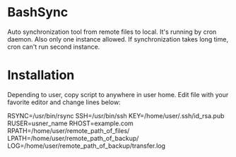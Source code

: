 BashSync
========

Auto synchronization tool from remote files to local. It's running by cron daemon. Also only one instance allowed. If synchronization takes long time, cron can't run second instance.


Installation
============

Depending to user, copy script to anywhere in user home.
Edit file with your favorite editor and change lines below:

   RSYNC=/usr/bin/rsync
   SSH=/usr/bin/ssh
   KEY=/home/user/.ssh/id_rsa.pub
   RUSER=usner_name
   RHOST=example.com
   RPATH=/home/user/remote_path_of_files/
   LPATH=/home/user/remote_path_of_backup/
   LOG=/home/user/remote_path_of_backup/transfer.log

